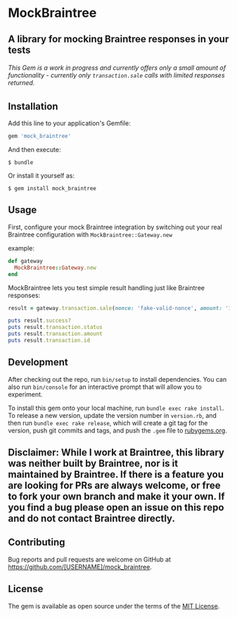 # MockBraintree

## A library for mocking Braintree responses in your tests

###### This Gem is a work in progress and currently offers only a small amount of functionality - currently only `transaction.sale` calls with limited responses returned.

## Installation

Add this line to your application's Gemfile:

```ruby
gem 'mock_braintree'
```

And then execute:

    $ bundle

Or install it yourself as:

    $ gem install mock_braintree

## Usage

First, configure your mock Braintree integration by switching out your real Braintree configuration with `MockBraintree::Gateway.new`

example:

```ruby
def gateway
  MockBraintree::Gateway.new
end
```

MockBraintree lets you test simple result handling just like Braintree responses:

```ruby
result = gateway.transaction.sale(nonce: 'fake-valid-nonce', amount: '10.00', options: { submit_for_settlement: true })

puts result.success?
puts result.transaction.status
puts result.transaction.amount
puts result.transaction.id
```

## Development

After checking out the repo, run `bin/setup` to install dependencies. You can also run `bin/console` for an interactive prompt that will allow you to experiment.

To install this gem onto your local machine, run `bundle exec rake install`. To release a new version, update the version number in `version.rb`, and then run `bundle exec rake release`, which will create a git tag for the version, push git commits and tags, and push the `.gem` file to [rubygems.org](https://rubygems.org).

## Disclaimer: While I work at Braintree, this library was neither built by Braintree, nor is it maintained by Braintree. If there is a feature you are looking for PRs are always welcome, or free to fork your own branch and make it your own. If you find a bug please open an issue on this repo and do not contact Braintree directly.

## Contributing

Bug reports and pull requests are welcome on GitHub at https://github.com/[USERNAME]/mock_braintree.

## License

The gem is available as open source under the terms of the [MIT License](https://opensource.org/licenses/MIT).

